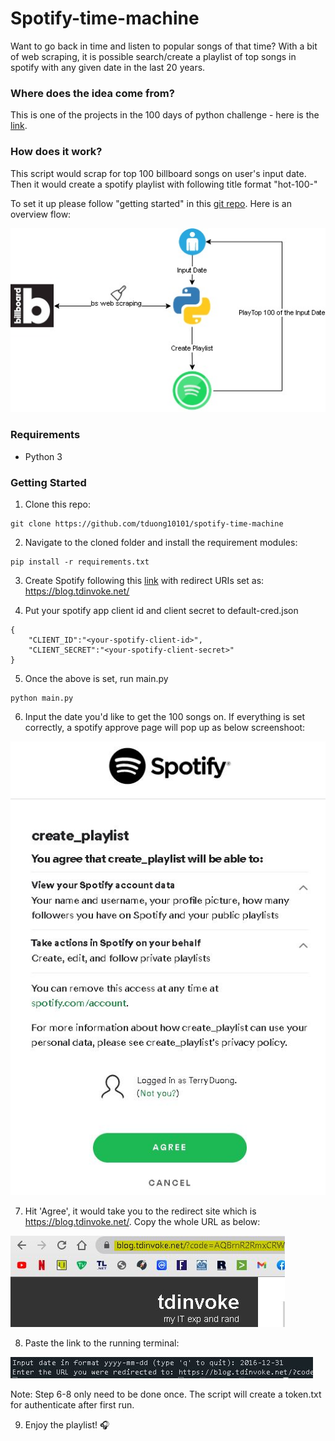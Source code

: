 # Spotify-time-machine
Want to go back in time and listen to popular songs of that time? With a bit of web scraping, it is possible search/create a playlist of top songs in spotify with any given date in the last 20 years.

### Where does the idea come from?

This is one of the projects in the 100 days of python challenge - here is the [link](https://100daysofpython.dev/).

### How does it work?


This script would scrap for top 100 billboard songs on user's input date. Then it would create a spotify playlist with following title format "hot-100-<date>"

To set it up please follow "getting started" in this [git repo](https://github.com/tduong10101/spotify-time-machine). Here is an overview flow:

![Overview](/img/spotify-time-machine.JPG)


### Requirements

- Python 3

### Getting Started

1. Clone this repo:

```
git clone https://github.com/tduong10101/spotify-time-machine
```
2. Navigate to the cloned folder and install the requirement modules:
```
pip install -r requirements.txt
```
3. Create Spotify following this [link](https://developer.spotify.com/documentation/general/guides/app-settings/) with redirect URIs set as: https://blog.tdinvoke.net/

4. Put your spotify app client id and client secret to default-cred.json

```
{
    "CLIENT_ID":"<your-spotify-client-id>",
    "CLIENT_SECRET":"<your-spotify-client-secret>"
}
```

5. Once the above is set, run main.py
```
python main.py
```
6. Input the date you'd like to get the 100 songs on. If everything is set correctly, a spotify approve page will pop up as below screenshoot:

![Approve App](/img/spotify_approve.JPG)

7. Hit 'Agree', it would take you to the redirect site which is https://blog.tdinvoke.net/. Copy the whole URL as below:

![URL copy](/img/url_copy.JPG)

8. Paste the link to the running terminal:

![URL paste](/img/paste_url.JPG)

Note: Step 6-8 only need to be done once. The script will create a token.txt for authenticate after first run.

9. Enjoy the playlist! 🎧